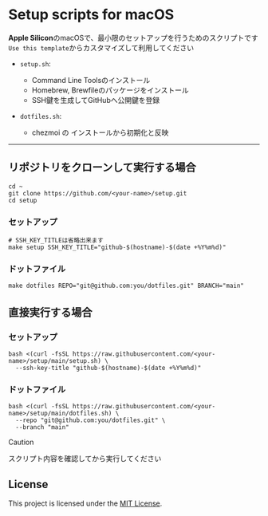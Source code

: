 # Setup scripts for macOS

**Apple Silicon**のmacOSで、最小限のセットアップを行うためのスクリプトです  
`Use this template`からカスタマイズして利用してください  
- `setup.sh`: 
  - Command Line Toolsのインストール  
  - Homebrew, Brewfileのパッケージをインストール  
  - SSH鍵を生成してGitHubへ公開鍵を登録  

- `dotfiles.sh`: 
  - chezmoi の インストールから初期化と反映  

---

## リポジトリをクローンして実行する場合
``` shell
cd ~
git clone https://github.com/<your-name>/setup.git  
cd setup
```

### セットアップ
``` shell
# SSH_KEY_TITLEは省略出来ます
make setup SSH_KEY_TITLE="github-$(hostname)-$(date +%Y%m%d)"
```

### ドットファイル
``` shell
make dotfiles REPO="git@github.com:you/dotfiles.git" BRANCH="main"
```

## 直接実行する場合
### セットアップ
``` shell
bash <(curl -fsSL https://raw.githubusercontent.com/<your-name>/setup/main/setup.sh) \
  --ssh-key-title "github-$(hostname)-$(date +%Y%m%d)"
```

### ドットファイル
``` shell
bash <(curl -fsSL https://raw.githubusercontent.com/<your-name>/setup/main/dotfiles.sh) \
  --repo "git@github.com:you/dotfiles.git" \
  --branch "main"
```

> [!CAUTION]
> スクリプト内容を確認してから実行してください

## License
This project is licensed under the [MIT License](./LICENSE).
